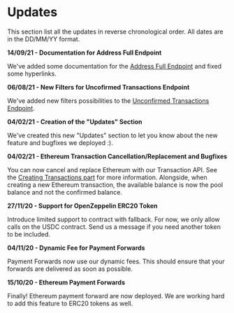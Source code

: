 # Updates

This section list all the updates in reverse chronological order. All dates are in the DD/MM/YY format.

**14/09/21 - Documentation for Address Full Endpoint**

We've added some documentation for the [Address Full Endpoint](#address-full-endpoint) and fixed some hyperlinks.

**06/08/21 - New Filters for Uncofirmed Transactions Endpoint**

We've added new filters possibilities to the [Unconfirmed Transactions Endpoint](#unconfirmed-transactions-endpoint).

**04/02/21 - Creation of the "Updates" Section**

We've created this new "Updates" section to let you know about the new feature and bugfixes we deployed :).

**04/02/21 - Ethereum Transaction Cancellation/Replacement and Bugfixes**

You can now cancel and replace Ethereum with our Transaction API. See the [Creating Transactions part](#creating-transactions) for more information. 
Alongside, when creating a new Ethereum transaction, the available balance is now the pool balance and not the confirmed balance.

**27/11/20 - Support for OpenZeppelin ERC20 Token**

Introduce limited support to contract with fallback. For now, we only allow calls on the USDC contract. Send us a message if you need another token to be included.

**04/11/20 - Dynamic Fee for Payment Forwards**

Payment Forwards now use our dynamic fees. This should ensure that your forwards are delivered as soon as possible.

**15/10/20 - Ethereum Payment Forwards**

Finally! Ethereum payment forward are now deployed. We are working hard to add this feature to ERC20 tokens as well.
